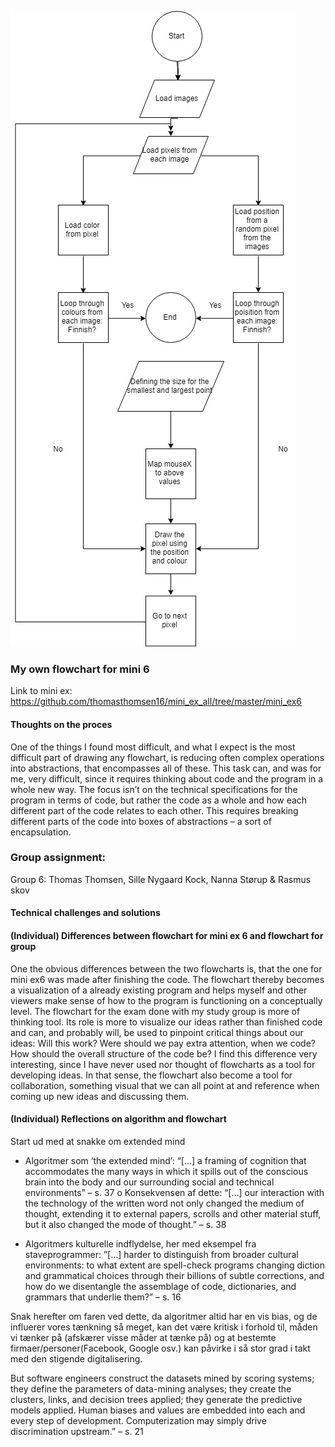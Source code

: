 ![alt text](Mini_ex9.jpg)

### My own flowchart for mini 6

Link to mini ex: https://github.com/thomasthomsen16/mini_ex_all/tree/master/mini_ex6

#### Thoughts on the proces

One of the things I found most difficult, and what I expect is the most difficult part of drawing any flowchart, is reducing often complex operations into abstractions, that encompasses all of these. This task can, and was for me, very difficult, since it requires thinking about code and the program in a whole new way. The focus isn’t on the technical specifications for the program in terms of code, but rather the code as a whole and how each different part of the code relates to each other. This requires breaking different parts of the code into boxes of abstractions – a sort of encapsulation.

### Group assignment: 

Group 6: Thomas Thomsen, Sille Nygaard Kock, Nanna Størup & Rasmus skov

#### Technical challenges and solutions



#### (Individual) Differences between flowchart for mini ex 6 and flowchart for group

One the obvious differences between the two flowcharts is, that the one for mini ex6 was made after finishing the code. The flowchart thereby becomes a visualization of a already existing program and helps myself and other viewers make sense of how to the program is functioning on a conceptually level.
   The flowchart for the exam done with my study group is more of thinking tool. Its role is more to visualize our ideas rather than finished code and can, and probably will, be used to pinpoint critical things about our ideas: Will this work? Were should we pay extra attention, when we code? How should the overall structure of the code be? 
    I find this difference very interesting, since I have never used nor thought of flowcharts as a tool for developing ideas. In that sense, the flowchart also become a tool for collaboration, something visual that we can all point at and reference when coming up new ideas and discussing them.


#### (Individual) Reflections on algorithm and flowchart

Start ud med at snakke om extended mind

-	Algoritmer som ‘the extended mind’: “[…] a framing of cognition that accommodates the many ways in which it spills out of the conscious brain into the body and our surrounding social and technical environments” – s. 37
   o	Konsekvensen af dette: “[…] our interaction with the technology of the written word not only changed the medium of thought, extending it to external papers, scrolls and other material stuff, but it also changed the mode of thought.” – s. 38

-	Algoritmers kulturelle indflydelse, her med eksempel fra staveprogrammer: ”[…] harder to distinguish from broader cultural environments: to what extent are spell-check programs changing diction and grammatical choices through their billions of subtle corrections, and how do we disentangle the assemblage of code, dictionaries, and grammars that underlie them?” – s. 16

Snak herefter om faren ved dette, da algoritmer altid har en vis bias, og de influerer vores tænkning så meget, kan det være kritisk i forhold til, måden vi tænker på (afskærer visse måder at tænke på) og at bestemte firmaer/personer(Facebook, Google osv.) kan påvirke i så stor grad i takt med den stigende digitalisering.

But software engineers construct the datasets mined by scoring systems; they define the parameters of data-mining analyses; they create the clusters, links, and decision trees applied; they generate the predictive models applied. Human biases and values are embedded into each and every step of development. Computerization may simply drive discrimination upstream.” – s. 21
